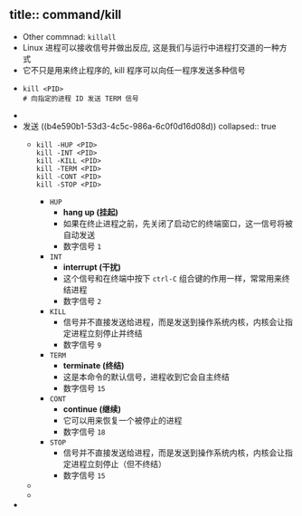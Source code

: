 title:: command/kill
-
- Other commnad: `killall`
- Linux 进程可以接收信号并做出反应, 这是我们与运行中进程打交道的一种方式
- 它不只是用来终止程序的, kill 程序可以向任一程序发送多种信号
- ```shell
  kill <PID>
  # 向指定的进程 ID 发送 TERM 信号
  ```
-
- 发送 ((b4e590b1-53d3-4c5c-986a-6c0f0d16d08d))
  collapsed:: true
  - ```shell
    kill -HUP <PID>
    kill -INT <PID>
    kill -KILL <PID>
    kill -TERM <PID>
    kill -CONT <PID>
    kill -STOP <PID>
    ```
    - `HUP`
      - **hang up (挂起)**
      - 如果在终止进程之前，先关闭了启动它的终端窗口，这一信号将被自动发送
      - 数字信号 `1`
    - `INT`
      - **interrupt (干扰)**
      - 这个信号和在终端中按下 `ctrl-C` 组合键的作用一样，常常用来终结进程
      - 数字信号 `2`
    - `KILL`
      - 信号并不直接发送给进程，而是发送到操作系统内核，内核会让指定进程立刻停止并终结
      - 数字信号 `9`
    - `TERM`
      - **terminate (终结)**
      - 这是本命令的默认信号，进程收到它会自主终结
      - 数字信号 `15`
    - `CONT`
      - **continue (继续)**
      - 它可以用来恢复一个被停止的进程
      - 数字信号 `18`
    - `STOP`
      - 信号并不直接发送给进程，而是发送到操作系统内核，内核会让指定进程立刻停止（但不终结）
      - 数字信号 `15`
  -
  -
-
